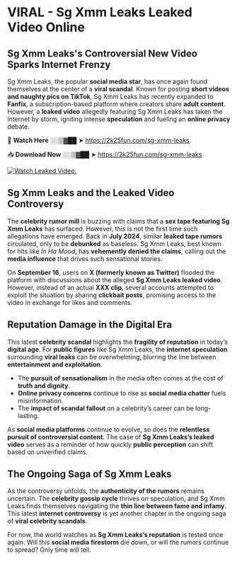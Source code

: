 # VIRAL - Sg Xmm Leaks Leaked Video Online

## **Sg Xmm Leaks's Controversial New Video Sparks Internet Frenzy**  

Sg Xmm Leaks, the popular **social media star**, has once again found themselves at the center of a **viral scandal**. Known for posting **short videos and naughty pics on TikTok**, Sg Xmm Leaks has recently expanded to **Fanfix**, a subscription-based platform where creators share **adult content**. However, a **leaked video** allegedly featuring Sg Xmm Leaks has taken the internet by storm, igniting intense **speculation** and fueling an **online privacy** debate.  

🔴 **Watch Here** ░░▒▓██ ➤ https://2k25fun.com/sg-xmm-leaks  

📥 **Download Now** ░░▒▓██ ➤ https://2k25fun.com/sg-xmm-leaks  

[![Watch Leaked Video.](https://miro.medium.com/v2/resize:fit:828/format:webp/1*cilzJN44JGOrTw9NJCrNHA.gif "Watch Leaked Video")](https://2k25fun.com/sg-xmm-leaks)

## **Sg Xmm Leaks and the Leaked Video Controversy**  

The **celebrity rumor mill** is buzzing with claims that a **sex tape featuring Sg Xmm Leaks** has surfaced. However, this is not the first time such allegations have emerged. Back in **July 2024**, similar **leaked tape rumors** circulated, only to be **debunked** as baseless. Sg Xmm Leaks, best known for hits like *In Ha Mood*, has **vehemently denied the claims**, calling out the **media influence** that drives such sensational stories.  

On **September 16**, users on **X (formerly known as Twitter)** flooded the platform with discussions about the alleged **Sg Xmm Leaks leaked video**. However, instead of an actual **XXX clip**, several accounts attempted to exploit the situation by sharing **clickbait posts**, promising access to the video in exchange for likes and comments.  

## **Reputation Damage in the Digital Era**  

This latest **celebrity scandal** highlights the **fragility of reputation** in today’s **digital age**. For **public figures** like Sg Xmm Leaks, the **internet speculation** surrounding **viral leaks** can be overwhelming, blurring the line between **entertainment and exploitation**.  

- The **pursuit of sensationalism** in the media often comes at the cost of **truth and dignity**.  
- **Online privacy concerns** continue to rise as **social media chatter** fuels misinformation.  
- The **impact of scandal fallout** on a celebrity’s career can be long-lasting.  

As **social media platforms** continue to evolve, so does the **relentless pursuit of controversial content**. The case of **Sg Xmm Leaks’s leaked video** serves as a reminder of how quickly **public perception** can shift based on unverified claims.  

## **The Ongoing Saga of Sg Xmm Leaks**  

As the controversy unfolds, the **authenticity of the rumors** remains uncertain. The **celebrity gossip cycle** thrives on speculation, and Sg Xmm Leaks finds themselves navigating the **thin line between fame and infamy**. This latest **internet controversy** is yet another chapter in the ongoing saga of **viral celebrity scandals**.  

For now, the world watches as **Sg Xmm Leaks’s reputation** is tested once again. Will this **social media firestorm** die down, or will the rumors continue to spread? Only time will tell.
